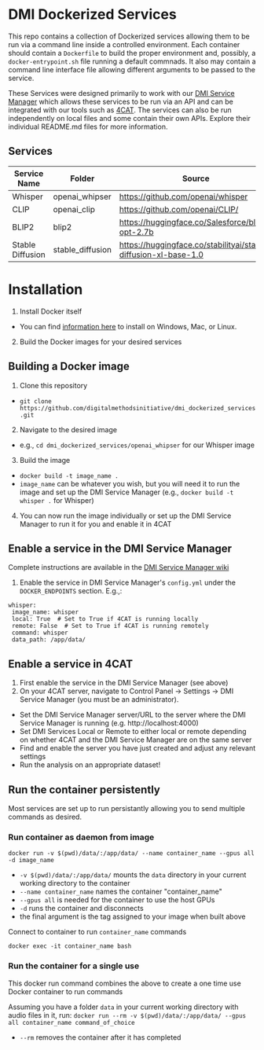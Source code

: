 # DMI Dockerized Services
This repo contains a collection of Dockerized services allowing them to be run via a command line inside a controlled environment. 
Each container should contain a `Dockerfile` to build the proper environment and, possibly, a `docker-entrypoint.sh` file running a 
default commnads. It also may contain a command line interface file allowing different arguments to be passed to the service.

These Services were designed primarily to work with our [DMI Service Manager](https://github.com/digitalmethodsinitiative/dmi_service_manager/blob/main/readme.md) 
which allows these services to be run via an API and can be integrated with our tools such as [4CAT](https://4cat.nl). The 
services can also be run independently on local files and some contain their own APIs. Explore their individual README.md files
for more information.

## Services

| Service Name | Folder | Source                            | Notes |
|--------------|---------|-----------------------------------|-------|
| Whisper | openai_whipser | https://github.com/openai/whisper ||
| CLIP | openai_clip | https://github.com/openai/CLIP/ ||
| BLIP2 | blip2 | https://huggingface.co/Salesforce/blip2-opt-2.7b ||
| Stable Diffusion | stable_diffusion | https://huggingface.co/stabilityai/stable-diffusion-xl-base-1.0 ||

# Installation
1. Install Docker itself
  -  You can find [information here](https://docs.docker.com/engine/install/) to install on Windows, Mac, or Linux.
2. Build the Docker images for your desired services

## Building a Docker image
1. Clone this repository
  - `git clone https://github.com/digitalmethodsinitiative/dmi_dockerized_services.git`
2. Navigate to the desired image
  - e.g., `cd dmi_dockerized_services/openai_whipser` for our Whisper image
3. Build the image
  - `docker build -t image_name .`
  - `image_name` can be whatever you wish, but you will need it to run the image and set up the DMI Service Manager (e.g., `docker build -t whisper .` for Whisper)
4. You can now run the image individually or set up the DMI Service Manager to run it for you and enable it in 4CAT

## Enable a service in the DMI Service Manager
Complete instructions are available in the [DMI Service Manager wiki](https://github.com/digitalmethodsinitiative/dmi_service_manager?tab=readme-ov-file#docker-images-setup)
1. Enable the service in DMI Service Manager's `config.yml` under the `DOCKER_ENDPOINTS` section. E.g.,:
```
whisper: 
 image_name: whisper
 local: True  # Set to True if 4CAT is running locally
 remote: False  # Set to True if 4CAT is running remotely
 command: whisper
 data_path: /app/data/
```

## Enable a service in 4CAT
1. First enable the service in the DMI Service Manager (see above)
2. On your 4CAT server, navigate to Control Panel -> Settings -> DMI Service Manager (you must be an administrator).
  - Set the DMI Service Manager server/URL to the server where the DMI Service Manager is running (e.g. http://localhost:4000) 
  - Set DMI Services Local or Remote to either local or remote depending on whether 4CAT and the DMI Service Manager are on the same server
  - Find and enable the server you have just created and adjust any relevant settings
  - Run the analysis on an appropriate dataset!

## Run the container persistently 
Most services are set up to run persistantly allowing you to send multiple commands as desired.

### Run container as daemon from image
`docker run -v $(pwd)/data/:/app/data/ --name container_name --gpus all -d image_name`
-  `-v $(pwd)/data/:/app/data/` mounts the `data` directory in your current working directory to the container
- `--name container_name` names the container "container_name"
- `--gpus all` is needed for the container to use the host GPUs
- `-d` runs the container and disconnects
- the final argument is the tag assigned to your image when built above

Connect to container to run `container_name` commands

`docker exec -it container_name bash`

### Run the container for a single use
This docker run command combines the above to create a one time use Docker container to run commands

Assuming you have a folder `data` in your current working directory with audio files in it, run:
`docker run --rm -v $(pwd)/data/:/app/data/ --gpus all container_name command_of_choice`
- `--rm` removes the container after it has completed
